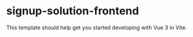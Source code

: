 # signup-solution-frontend

This template should help get you started developing with Vue 3 in Vite.
